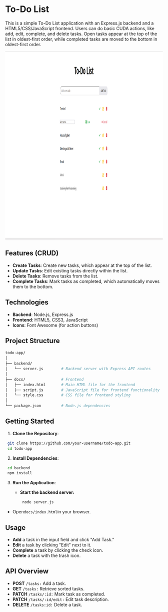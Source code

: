 # To-Do List

This is a simple To-Do List application with an Express.js backend and a HTML5/CSS/JavaScript frontend. Users can do basic CUDA actions, like add, edit, complete, and delete tasks. Open tasks appear at the top of the list in oldest-first order, while completed tasks are moved to the bottom in oldest-first order.

<img src="preview.png" alt="screenshot of the Website" width="900" height= "600"/>

## Features (CRUD)

- **Create Tasks**: Create new tasks, which appear at the top of the list.
- **Update Tasks**: Edit existing tasks directly within the list.
- **Delete Tasks**: Remove tasks from the list.
- **Complete Tasks**: Mark tasks as completed, which automatically moves them to the bottom.

## Technologies

- **Backend**: Node.js, Express.js
- **Frontend**: HTML5, CSS3, JavaScript
- **Icons**: Font Awesome (for action buttons)

## Project Structure

```bash
todo-app/
│
├── backend/
│   └── server.js        # Backend server with Express API routes
│
├── docs/                # Frontend
│   ├── index.html       # Main HTML file for the frontend
│   ├── script.js        # JavaScript file for frontend functionality
│   └── style.css        # CSS file for frontend styling
│
└── package.json         # Node.js dependencies
```

## Getting Started

1. **Clone the Repository**:
 ```bash
  git clone https://github.com/your-username/todo-app.git
  cd todo-app
 ```
2. **Install Dependencies**:
 ```bash
  cd backend
  npm install 
```

3. **Run the Application**:
   
   - **Start the backend server:**
     ```bash
      node server.js
      ```
   
  - Open`docs/index.html`in your browser.


## Usage

- **Add** a task in the input field and click "Add Task."
- **Edit** a task by clicking "Edit" next to it.
- **Complete** a task by clicking the check icon.
- **Delete** a task with the trash icon.

## API Overview

- **POST** `/tasks:` Add a task.
- **GET** `/tasks:` Retrieve sorted tasks.
- **PATCH** `/tasks/:id:` Mark task as completed.
- **PATCH** `/tasks/:id/edit:` Edit task description.
- **DELETE** `/tasks:id:` Delete a task.
